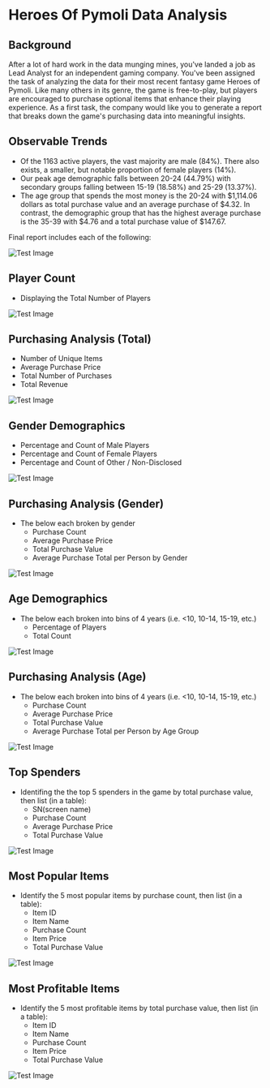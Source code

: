 # Heroes Of Pymoli Data Analysis

## Background
After a lot of hard work in the data munging mines, you've landed a job as Lead Analyst for an independent gaming company. You've been assigned the task of analyzing the data for their most recent fantasy game Heroes of Pymoli.
Like many others in its genre, the game is free-to-play, but players are encouraged to purchase optional items that enhance their playing experience. As a first task, the company would like you to generate a report that breaks down the game's purchasing data into meaningful insights.

## Observable Trends
- Of the 1163 active players, the vast majority are male (84%). There also exists, a smaller, but notable proportion of female players (14%).
- Our peak age demographic falls between 20-24 (44.79%) with secondary groups falling between 15-19 (18.58%) and 25-29 (13.37%).
- The age group that spends the most money is the 20-24 with $1,114.06 dollars as total purchase value and an average purchase of $4.32. In contrast, the demographic group that has the highest average purchase is the 35-39 with $4.76 and a total purchase value of $147.67.

Final report includes each of the following:

![Test Image](https://github.com/mserobabina/Heroes_of_Pymoli/blob/master/Capture1.PNG)
## Player Count
- Displaying the Total Number of Players

![Test Image](https://github.com/mserobabina/Heroes_of_Pymoli/blob/master/Capture2.PNG)

## Purchasing Analysis (Total)
- Number of Unique Items
- Average Purchase Price
- Total Number of Purchases
- Total Revenue

![Test Image](https://github.com/mserobabina/Heroes_of_Pymoli/blob/master/Capture3.PNG)
## Gender Demographics
- Percentage and Count of Male Players
- Percentage and Count of Female Players
- Percentage and Count of Other / Non-Disclosed

![Test Image](https://github.com/mserobabina/Heroes_of_Pymoli/blob/master/Capture4.PNG)
## Purchasing Analysis (Gender)
- The below each broken by gender
  - Purchase Count
  - Average Purchase Price
  - Total Purchase Value
  - Average Purchase Total per Person by Gender
  
![Test Image](https://github.com/mserobabina/Heroes_of_Pymoli/blob/master/Capture5.PNG)
## Age Demographics
- The below each broken into bins of 4 years (i.e. <10, 10-14, 15-19, etc.)
  - Percentage of Players
  - Total Count
  
![Test Image](https://github.com/mserobabina/Heroes_of_Pymoli/blob/master/Capture6.PNG)
## Purchasing Analysis (Age)
- The below each broken into bins of 4 years (i.e. <10, 10-14, 15-19, etc.)
  - Purchase Count
  - Average Purchase Price
  - Total Purchase Value
  - Average Purchase Total per Person by Age Group
  
![Test Image](https://github.com/mserobabina/Heroes_of_Pymoli/blob/master/Capture7.PNG)
## Top Spenders
- Identifing the the top 5 spenders in the game by total purchase value, then list (in a table):
  - SN(screen name)
  - Purchase Count
  - Average Purchase Price
  - Total Purchase Value
  
![Test Image](https://github.com/mserobabina/Heroes_of_Pymoli/blob/master/Capture8.PNG)
## Most Popular Items
- Identify the 5 most popular items by purchase count, then list (in a table):
  - Item ID
  - Item Name
  - Purchase Count
  - Item Price
  - Total Purchase Value
  
![Test Image](https://github.com/mserobabina/Heroes_of_Pymoli/blob/master/Capture9.PNG)
## Most Profitable Items
- Identify the 5 most profitable items by total purchase value, then list (in a table):
  - Item ID
  - Item Name
  - Purchase Count
  - Item Price
  - Total Purchase Value
  
![Test Image](https://github.com/mserobabina/Heroes_of_Pymoli/blob/master/Capture10.PNG)
  


  







  
